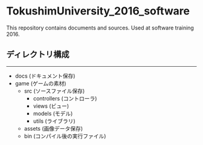 # TokushimUniversity_2016_software
This repository contains documents and sources. Used at software training 2016.

## ディレクトリ構成
---  
* docs (ドキュメント保存)
* game (ゲームの素材)
	+ src (ソースファイル保存)
		- controllers (コントローラ)
		- views (ビュー)
		- models (モデル)
		- utils (ライブラリ)
	+ assets (画像データ保存)
	+ bin (コンパイル後の実行ファイル)
